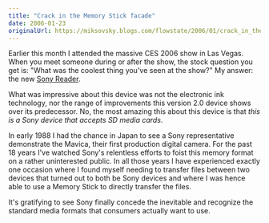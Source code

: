```yaml
---
title: "Crack in the Memory Stick facade"
date: 2006-01-23
originalUrl: https://miksovsky.blogs.com/flowstate/2006/01/crack_in_the_me.html
---
```


<p>
  Earlier this month I attended the massive CES 2006 show in Las Vegas. When you
  meet someone during or after the show, the stock question you get is:
  &quot;What was the coolest thing you've seen at the show?&quot; My answer: the
  new
  <a href="http://products.sel.sony.com/pa/PRS/reader_features.html"
    >Sony Reader</a
  >.
</p>
<p>
  What was impressive about this device was not the electronic ink technology,
  nor the range of improvements this version 2.0 device shows over its
  predecessor. No, the most amazing this about this device is that
  <em>this is a Sony device that accepts SD media cards</em>.
</p>
<p>
  In early 1988 I had the chance in Japan to see a Sony representative
  demonstrate the Mavica, their first production digital camera. For the past 18
  years I've watched Sony's relentless efforts to foist this memory format on a
  rather uninterested public. In all those years I have experienced exactly one
  occasion where I found myself needing to transfer files between two devices
  that turned out to both be Sony devices and where I was hence able to use a
  Memory Stick to directly transfer the files.
</p>
<p>
  It's gratifying to see Sony finally concede the inevitable and recognize the
  standard media formats that consumers actually want to use.
</p>
